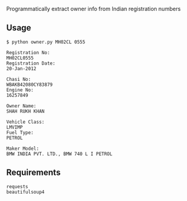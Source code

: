 Programmatically extract owner info from Indian registration numbers

## Usage
```
$ python owner.py MH02CL 0555
```
```
Registration No:
MH02CL0555
Registration Date:
20-Jan-2012

Chasi No:
WBAKB42080CY83879
Engine No:
16257849

Owner Name: 
SHAH RUKH KHAN

Vehicle Class: 
LMVIMP
Fuel Type:
PETROL

Maker Model:
BMW INDIA PVT. LTD., BMW 740 L I PETROL
```

## Requirements
```
requests
beautifulsoup4
```
